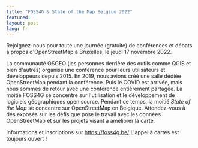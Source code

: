 ```yaml
---
title: "FOSS4G & State of the Map Belgium 2022"
featured:
layout: post
lang: fr
---
```


Rejoignez-nous pour toute une journée (gratuite) de conférences et débats à propos d'OpenStreetMap à Bruxelles, le jeudi 17 novembre 2022.

La communauté OSGEO (les personnes derrière des outils comme QGIS et bien d'autres) organise une conférence pour leurs utilisateurs et développeurs depuis 2015. En 2019, nous avions créé une salle dédiée OpenStreetMap pendant la conférence. Puis le COVID est arrivée, mais nous sommes de retour avec une conférence entièrement partagée. La moitié FOSS4G se concentre sur l'utilisation et le développement de logiciels géographiques open source. Pendant ce temps, la moitié *State of the Map* se concentre sur OpenStreetMap en Belgique. Attendez-vous à des exposés sur les défis que pose le travail avec les données OpenStreetMap et sur les projets visant à améliorer la carte.

Informations et inscriptions sur <https://foss4g.be/>
L'appel à cartes est toujours ouvert !
